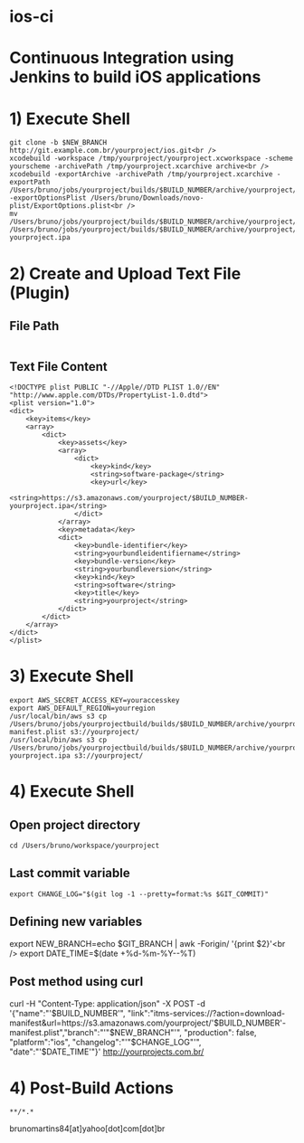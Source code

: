 # ios-ci
# Continuous Integration using Jenkins to build iOS applications

# 1) Execute Shell
```export NEW_BRANCH=echo $GIT_BRANCH | awk -Forigin/ '{print $2}'<br />
git clone -b $NEW_BRANCH http://git.example.com.br/yourproject/ios.git<br />
xcodebuild -workspace /tmp/yourproject/yourproject.xcworkspace -scheme yourscheme -archivePath /tmp/yourproject.xcarchive archive<br />
xcodebuild -exportArchive -archivePath /tmp/yourproject.xcarchive -exportPath /Users/bruno/jobs/yourproject/builds/$BUILD_NUMBER/archive/yourproject/ -exportOptionsPlist /Users/bruno/Downloads/novo-plist/ExportOptions.plist<br />
mv /Users/bruno/jobs/yourproject/builds/$BUILD_NUMBER/archive/yourproject/yourproject.ipa /Users/bruno/jobs/yourproject/builds/$BUILD_NUMBER/archive/yourproject/$BUILD_NUMBER-yourproject.ipa
```

# 2) Create and Upload Text File (Plugin)
## File Path
```/Users/bruno/jobs/yourproject/builds/$BUILD_NUMBER/archive/yourproject/$BUILD_NUMBER-manifest.plist
```

## Text File Content
```<?xml version="1.0" encoding="UTF-8"?>
<!DOCTYPE plist PUBLIC "-//Apple//DTD PLIST 1.0//EN" "http://www.apple.com/DTDs/PropertyList-1.0.dtd">
<plist version="1.0">
<dict>
    <key>items</key>
    <array>
        <dict>
            <key>assets</key>
            <array>
                <dict>
                    <key>kind</key>
                    <string>software-package</string>
                    <key>url</key>
                    <string>https://s3.amazonaws.com/yourproject/$BUILD_NUMBER-yourproject.ipa</string>
                </dict>
            </array>
            <key>metadata</key>
            <dict>
                <key>bundle-identifier</key>
                <string>yourbundleidentifiername</string>
                <key>bundle-version</key>
                <string>yourbundleversion</string>
                <key>kind</key>
                <string>software</string>
                <key>title</key>
                <string>yourproject</string>
            </dict>
        </dict>
    </array>
</dict>
</plist>
```

# 3) Execute Shell
```export AWS_ACCESS_KEY_ID=yourkeyid
export AWS_SECRET_ACCESS_KEY=youraccesskey
export AWS_DEFAULT_REGION=yourregion
/usr/local/bin/aws s3 cp /Users/bruno/jobs/yourprojectbuild/builds/$BUILD_NUMBER/archive/yourproject/$BUILD_NUMBER-manifest.plist s3://yourproject/
/usr/local/bin/aws s3 cp /Users/bruno/jobs/yourprojectbuild/builds/$BUILD_NUMBER/archive/yourproject/$BUILD_NUMBER-yourproject.ipa s3://yourproject/
```

# 4) Execute Shell
## Open project directory
`cd /Users/bruno/workspace/yourproject`

## Last commit variable
`export CHANGE_LOG="$(git log -1 --pretty=format:%s $GIT_COMMIT)"`

## Defining new variables
export NEW_BRANCH=echo $GIT_BRANCH | awk -Forigin/ '{print $2}'<br />
export DATE_TIME=$(date +%d-%m-%Y--%T)

## Post method using curl
curl -H "Content-Type: application/json" -X POST -d '{"name":"'$BUILD_NUMBER'", "link":"itms-services://?action=download-manifest&url=https://s3.amazonaws.com/yourproject/'$BUILD_NUMBER'-manifest.plist","branch":"'"$NEW_BRANCH"'", "production": false, "platform":"ios", "changelog":"'"$CHANGE_LOG"'", "date":"'$DATE_TIME'"}' http://yourprojects.com.br/

# 4) Post-Build Actions
`**/*.*`

brunomartins84[at]yahoo[dot]com[dot]br
